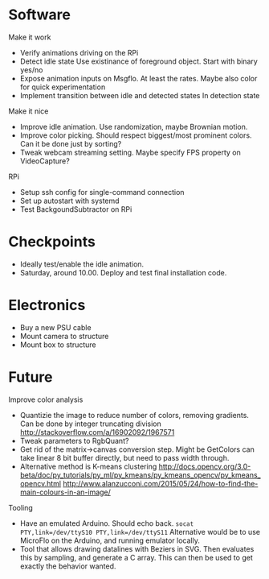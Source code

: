 
# Software

Make it work

* Verify animations driving on the RPi
* Detect idle state
Use existinance of foreground object.
Start with binary yes/no
* Expose animation inputs on Msgflo.
At least the rates. Maybe also color for quick experimentation
* Implement transition between idle and detected states
In detection state

Make it nice

* Improve idle animation.
Use randomization, maybe Brownian motion.
* Improve color picking.
Should respect biggest/most prominent colors.
Can it be done just by sorting?
* Tweak webcam streaming setting.
Maybe specify FPS property on VideoCapture?

RPi

* Setup ssh config for single-command connection
* Set up autostart with systemd
* Test BackgoundSubtractor on RPi

# Checkpoints

* Ideally test/enable the idle animation.
* Saturday, around 10.00. Deploy and test final installation code.

# Electronics

* Buy a new PSU cable
* Mount camera to structure
* Mount box to structure

# Future

Improve color analysis

* Quantizie the image to reduce number of colors, removing gradients. Can be done by integer truncating division
http://stackoverflow.com/a/16902092/1967571
* Tweak parameters to RgbQuant?
* Get rid of the matrix->canvas conversion step.
Might be GetColors can take linear 8 bit buffer directly, but need to pass width through.
* Alternative method is K-means clustering
http://docs.opencv.org/3.0-beta/doc/py_tutorials/py_ml/py_kmeans/py_kmeans_opencv/py_kmeans_opencv.html
http://www.alanzucconi.com/2015/05/24/how-to-find-the-main-colours-in-an-image/

Tooling

* Have an emulated Arduino. Should echo back.
`socat PTY,link=/dev/ttyS10 PTY,link=/dev/ttyS11`
Alternative would be to use MicroFlo on the Arduino, and running emulator locally.
* Tool that allows drawing datalines with Beziers in SVG.
Then evaluates this by sampling, and generate a C array.
This can then be used to get exactly the behavior wanted.
